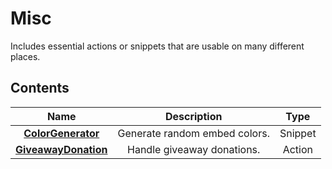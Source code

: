 # Misc
Includes essential actions or snippets that are usable on many different places.

## Contents
**Name**      | **Description**     | **Type**
:------:      | :-------------:     | :------------:
**[ColorGenerator](./ColorGenerator)**  | Generate random embed colors. | Snippet
**[GiveawayDonation](./GiveawayDonation)**  | Handle giveaway donations. | Action
